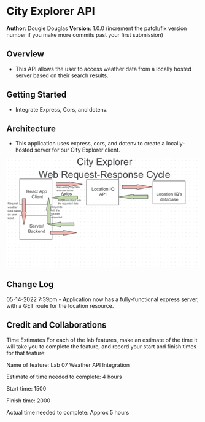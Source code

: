 # City Explorer API

**Author**: Dougie Douglas
**Version**: 1.0.0 (increment the patch/fix version number if you make more commits past your first submission)

## Overview

- This API allows the user to access weather data from a locally hosted server based on their search results.

## Getting Started

- Integrate Express, Cors, and dotenv.

## Architecture

- This application uses express, cors, and dotenv to create a locally-hosted server for our City Explorer client.

![WRRC](./img/city-explorer-wrrc.png)

## Change Log

05-14-2022 7:39pm - Application now has a fully-functional express server, with a GET route for the location resource.

## Credit and Collaborations

Time Estimates
For each of the lab features, make an estimate of the time it will take you to complete the feature, and record your start and finish times for that feature:

Name of feature: Lab 07 Weather API Integration

Estimate of time needed to complete: 4 hours

Start time: 1500

Finish time: 2000

Actual time needed to complete: Approx 5 hours
